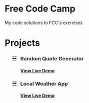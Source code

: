 # Free Code Camp
My code solutions to FCC's exercises

<h1>Projects</h1>

<ul>

<h3> &#9781; &nbsp; Random Quote Generator</h3>
<h4> &nbsp; &nbsp; &nbsp; &nbsp; 
<a href="https://codepen.io/inspirationaltwist/pen/prZaoK">View Live Demo</a>
</h4>
</ul>

<ul>
<h3> &#9781; &nbsp; Local Weather App</h3>
<h4> &nbsp; &nbsp; &nbsp; &nbsp; 
<a href="https://codepen.io/inspirationaltwist/pen/zdJJPR?editors=0110">View Live Demo</a>
</h4>
</ul>


